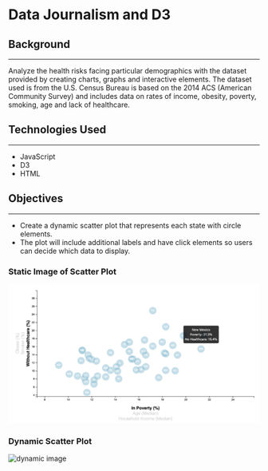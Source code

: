 # Data Journalism and D3

## Background
---
Analyze the health risks facing particular demographics with the dataset provided by creating charts, graphs and interactive elements. The dataset used is from the U.S. Census Bureau is based on the 2014 ACS (American Community Survey) and includes data on rates of income, obesity, poverty, smoking, age and lack of healthcare.

## Technologies Used
---
* JavaScript
* D3
* HTML

## Objectives
---
* Create a dynamic scatter plot that represents each state with circle elements. 
* The plot will include additional labels and have click elements so users can decide which data to display.

### Static Image of Scatter Plot
![static image](images/scatter_plot.png)

### Dynamic Scatter Plot
![dynamic image](images/scatter_plot.gif)
